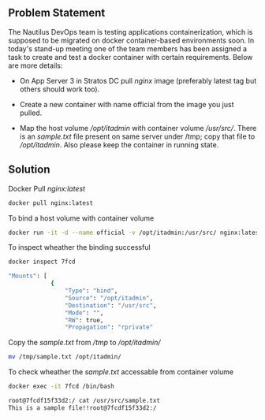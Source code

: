 ## Problem Statement

 The Nautilus DevOps team is testing applications containerization, which is supposed to be migrated on docker container-based environments soon. In today's stand-up meeting one of the team members has been assigned a task to create and test a docker container with certain requirements. Below are more details:

- On App Server  3 in Stratos DC pull *nginx* image (preferably latest tag but others should work too).

- Create a new container with name official from the image you just pulled.

- Map the host volume */opt/itadmin* with container volume */usr/src/*. There is an *sample.txt* file present on same server under /tmp; copy that file to */opt/itadmin*. Also please keep the container in running state.

## Solution

 Docker Pull *nginx:latest*

```bash
docker pull nginx:latest
```

 To bind a host volume with container volume  

```bash
docker run -it -d --name official -v /opt/itadmin:/usr/src/ nginx:latest
```

 To inspect wheather the binding successful

```bash
docker inspect 7fcd

"Mounts": [
            {
                "Type": "bind",
                "Source": "/opt/itadmin",
                "Destination": "/usr/src",
                "Mode": "",
                "RW": true,
                "Propagation": "rprivate"
```

 Copy the *sample.txt* from */tmp* to */opt/itadmin/*

```bash
mv /tmp/sample.txt /opt/itadmin/
```

 To check wheather the *sample.txt* accessable from container volume

```bash
docker exec -it 7fcd /bin/bash

root@7fcdf15f33d2:/ cat /usr/src/sample.txt 
This is a sample file!!root@7fcdf15f33d2:/ 
```
